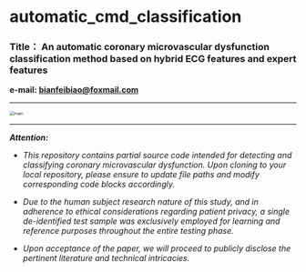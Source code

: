 # automatic_cmd_classification
### Title： An automatic coronary microvascular dysfunction classification method based on hybrid ECG features and expert features



**e-mail: bianfeibiao@foxmail.com**

------

<img src="C:\Users\bianfeibiao\Documents\project\automatic_cmd_classification\figures\main.png" alt="main" style="zoom:50%;" />



------

***Attention:***

- *This repository contains partial source code intended for detecting and classifying coronary microvascular dysfunction. Upon cloning to your local repository, please ensure to update file paths and modify corresponding code blocks accordingly.*

- *Due to the human subject research nature of this study, and in adherence to ethical considerations regarding patient privacy, a single de-identified test sample was exclusively employed for learning and reference purposes throughout the entire testing phase.*

- *Upon acceptance of the paper, we will proceed to publicly disclose the pertinent literature and technical intricacies.*